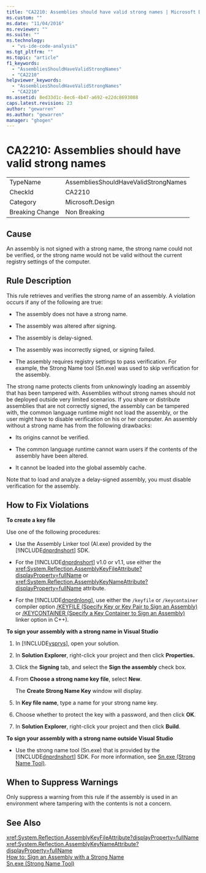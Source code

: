 ```yaml
---
title: "CA2210: Assemblies should have valid strong names | Microsoft Docs"
ms.custom: ""
ms.date: "11/04/2016"
ms.reviewer: ""
ms.suite: ""
ms.technology: 
  - "vs-ide-code-analysis"
ms.tgt_pltfrm: ""
ms.topic: "article"
f1_keywords: 
  - "AssembliesShouldHaveValidStrongNames"
  - "CA2210"
helpviewer_keywords: 
  - "AssembliesShouldHaveValidStrongNames"
  - "CA2210"
ms.assetid: 8ed33d1c-8ec6-4b47-a692-e22dc8693088
caps.latest.revision: 23
author: "gewarren"
ms.author: "gewarren"
manager: "ghogen"
---
```

# CA2210: Assemblies should have valid strong names
|||  
|-|-|  
|TypeName|AssembliesShouldHaveValidStrongNames|  
|CheckId|CA2210|  
|Category|Microsoft.Design|  
|Breaking Change|Non Breaking|  
  
## Cause  
 An assembly is not signed with a strong name, the strong name could not be verified, or the strong name would not be valid without the current registry settings of the computer.  
  
## Rule Description  
 This rule retrieves and verifies the strong name of an assembly. A violation occurs if any of the following are true:  
  
-   The assembly does not have a strong name.  
  
-   The assembly was altered after signing.  
  
-   The assembly is delay-signed.  
  
-   The assembly was incorrectly signed, or signing failed.  
  
-   The assembly requires registry settings to pass verification. For example, the Strong Name tool (Sn.exe) was used to skip verification for the assembly.  
  
 The strong name protects clients from unknowingly loading an assembly that has been tampered with. Assemblies without strong names should not be deployed outside very limited scenarios. If you share or distribute assemblies that are not correctly signed, the assembly can be tampered with, the common language runtime might not load the assembly, or the user might have to disable verification on his or her computer. An assembly without a strong name has from the following drawbacks:  
  
-   Its origins cannot be verified.  
  
-   The common language runtime cannot warn users if the contents of the assembly have been altered.  
  
-   It cannot be loaded into the global assembly cache.  
  
 Note that to load and analyze a delay-signed assembly, you must disable verification for the assembly.  
  
## How to Fix Violations  
 **To create a key file**  
  
 Use one of the following procedures:  
  
-   Use the Assembly Linker tool (Al.exe) provided by the [!INCLUDE[dnprdnshort](../code-quality/includes/dnprdnshort_md.md)] SDK.  
  
-   For the [!INCLUDE[dnprdnshort](../code-quality/includes/dnprdnshort_md.md)] v1.0 or v1.1, use either the <xref:System.Reflection.AssemblyKeyFileAttribute?displayProperty=fullName> or <xref:System.Reflection.AssemblyKeyNameAttribute?displayProperty=fullName> attribute.  
  
-   For the [!INCLUDE[dnprdnlong](../code-quality/includes/dnprdnlong_md.md)], use either the `/keyfile` or `/keycontainer` compiler option [/KEYFILE (Specify Key or Key Pair to Sign an Assembly)](/cpp/build/reference/keyfile-specify-key-or-key-pair-to-sign-an-assembly) or [/KEYCONTAINER (Specify a Key Container to Sign an Assembly)](/cpp/build/reference/keycontainer-specify-a-key-container-to-sign-an-assembly) linker option in C++).  
  
 **To sign your assembly with a strong name in Visual Studio**  
  
1.  In [!INCLUDE[vsprvs](../code-quality/includes/vsprvs_md.md)], open your solution.  
  
2.  In **Solution Explorer**, right-click your project and then click **Properties.**  
  
3.  Click the **Signing** tab, and select the **Sign the assembly** check box.  
  
4.  From **Choose a strong name key file**, select **New**.  
  
     The **Create Strong Name Key** window will display.  
  
5.  In **Key file name**, type a name for your strong name key.  
  
6.  Choose whether to protect the key with a password, and then click **OK**.  
  
7.  In **Solution Explorer**, right-click your project and then click **Build**.  
  
 **To sign your assembly with a strong name outside Visual Studio**  
  
-   Use the strong name tool (Sn.exe) that is provided by the [!INCLUDE[dnprdnshort](../code-quality/includes/dnprdnshort_md.md)] SDK. For more information, see [Sn.exe (Strong Name Tool)](/dotnet/framework/tools/sn-exe-strong-name-tool).  
  
## When to Suppress Warnings  
 Only suppress a warning from this rule if the assembly is used in an environment where tampering with the contents is not a concern.  
  
## See Also  
 <xref:System.Reflection.AssemblyKeyFileAttribute?displayProperty=fullName>   
 <xref:System.Reflection.AssemblyKeyNameAttribute?displayProperty=fullName>   
 [How to: Sign an Assembly with a Strong Name](/dotnet/framework/app-domains/how-to-sign-an-assembly-with-a-strong-name)   
 [Sn.exe (Strong Name Tool)](/dotnet/framework/tools/sn-exe-strong-name-tool)